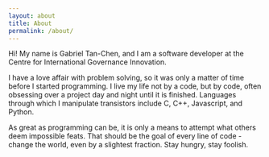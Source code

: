 ```yaml
---
layout: about
title: About
permalink: /about/
---
```


Hi! My name is Gabriel Tan-Chen, and I am a software developer at the Centre for International Governance Innovation.

I have a love affair with problem solving, so it was only a matter of time before I started programming. I live my life not by a code, but by code, often obsessing over a project day and night until it is finished. Languages through which I manipulate transistors include C, C++, Javascript, and Python.

As great as programming can be, it is only a means to attempt what others deem impossible feats. That should be the goal of every line of code - change the world, even by a slightest fraction. Stay hungry, stay foolish.
